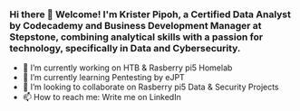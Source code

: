 ### Hi there 👋 Welcome! I'm Krister Pipoh, a Certified Data Analyst by Codecademy and Business Development Manager at Stepstone, combining analytical skills with a passion for technology, specifically in Data and Cybersecurity.

- 🔭 I’m currently working on HTB & Rasberry pi5 Homelab
- 🌱 I’m currently learning Pentesting by eJPT 
- 👯 I’m looking to collaborate on Rasberry pi5 Data & Security Projects
- 📫 How to reach me: Write me on LinkedIn


